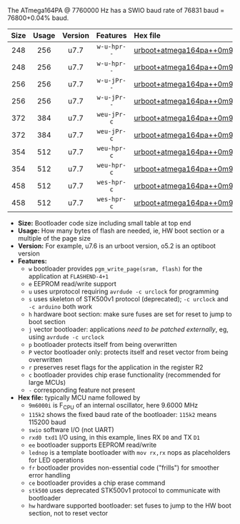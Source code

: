 The ATmega164PA @ 7760000 Hz has a SWIO baud rate of 76831 baud = 76800+0.04% baud.

|Size|Usage|Version|Features|Hex file|
|:-:|:-:|:-:|:-:|:--|
|248|256|u7.7|`w-u-hpr--`|[urboot+atmega164pa++0m9700i++++9k6_swio_rxd0_txd1_lednop_hw.hex](https://raw.githubusercontent.com/stefanrueger/urboot.hex/main/mcus/atmega164pa/internal_oscillator/fint++0m9700_Hz/br++++9k6_bps/urboot+atmega164pa++0m9700i++++9k6_swio_rxd0_txd1_lednop_hw.hex)|
|248|256|u7.7|`w-u-hpr--`|[urboot+atmega164pa++0m9700i++++9k6_swio_rxd2_txd3_lednop_hw.hex](https://raw.githubusercontent.com/stefanrueger/urboot.hex/main/mcus/atmega164pa/internal_oscillator/fint++0m9700_Hz/br++++9k6_bps/urboot+atmega164pa++0m9700i++++9k6_swio_rxd2_txd3_lednop_hw.hex)|
|256|256|u7.7|`w-u-jPr--`|[urboot+atmega164pa++0m9700i++++9k6_swio_rxd0_txd1.hex](https://raw.githubusercontent.com/stefanrueger/urboot.hex/main/mcus/atmega164pa/internal_oscillator/fint++0m9700_Hz/br++++9k6_bps/urboot+atmega164pa++0m9700i++++9k6_swio_rxd0_txd1.hex)|
|256|256|u7.7|`w-u-jPr--`|[urboot+atmega164pa++0m9700i++++9k6_swio_rxd2_txd3.hex](https://raw.githubusercontent.com/stefanrueger/urboot.hex/main/mcus/atmega164pa/internal_oscillator/fint++0m9700_Hz/br++++9k6_bps/urboot+atmega164pa++0m9700i++++9k6_swio_rxd2_txd3.hex)|
|372|384|u7.7|`weu-jPr-c`|[urboot+atmega164pa++0m9700i++++9k6_swio_rxd0_txd1_ee_lednop_fr_ce.hex](https://raw.githubusercontent.com/stefanrueger/urboot.hex/main/mcus/atmega164pa/internal_oscillator/fint++0m9700_Hz/br++++9k6_bps/urboot+atmega164pa++0m9700i++++9k6_swio_rxd0_txd1_ee_lednop_fr_ce.hex)|
|372|384|u7.7|`weu-jPr-c`|[urboot+atmega164pa++0m9700i++++9k6_swio_rxd2_txd3_ee_lednop_fr_ce.hex](https://raw.githubusercontent.com/stefanrueger/urboot.hex/main/mcus/atmega164pa/internal_oscillator/fint++0m9700_Hz/br++++9k6_bps/urboot+atmega164pa++0m9700i++++9k6_swio_rxd2_txd3_ee_lednop_fr_ce.hex)|
|354|512|u7.7|`weu-hpr-c`|[urboot+atmega164pa++0m9700i++++9k6_swio_rxd0_txd1_ee_lednop_fr_ce_hw.hex](https://raw.githubusercontent.com/stefanrueger/urboot.hex/main/mcus/atmega164pa/internal_oscillator/fint++0m9700_Hz/br++++9k6_bps/urboot+atmega164pa++0m9700i++++9k6_swio_rxd0_txd1_ee_lednop_fr_ce_hw.hex)|
|354|512|u7.7|`weu-hpr-c`|[urboot+atmega164pa++0m9700i++++9k6_swio_rxd2_txd3_ee_lednop_fr_ce_hw.hex](https://raw.githubusercontent.com/stefanrueger/urboot.hex/main/mcus/atmega164pa/internal_oscillator/fint++0m9700_Hz/br++++9k6_bps/urboot+atmega164pa++0m9700i++++9k6_swio_rxd2_txd3_ee_lednop_fr_ce_hw.hex)|
|458|512|u7.7|`wes-hpr-c`|[urboot+atmega164pa++0m9700i++++9k6_swio_rxd0_txd1_ee_lednop_fr_ce_stk500_hw.hex](https://raw.githubusercontent.com/stefanrueger/urboot.hex/main/mcus/atmega164pa/internal_oscillator/fint++0m9700_Hz/br++++9k6_bps/urboot+atmega164pa++0m9700i++++9k6_swio_rxd0_txd1_ee_lednop_fr_ce_stk500_hw.hex)|
|458|512|u7.7|`wes-hpr-c`|[urboot+atmega164pa++0m9700i++++9k6_swio_rxd2_txd3_ee_lednop_fr_ce_stk500_hw.hex](https://raw.githubusercontent.com/stefanrueger/urboot.hex/main/mcus/atmega164pa/internal_oscillator/fint++0m9700_Hz/br++++9k6_bps/urboot+atmega164pa++0m9700i++++9k6_swio_rxd2_txd3_ee_lednop_fr_ce_stk500_hw.hex)|

- **Size:** Bootloader code size including small table at top end
- **Usage:** How many bytes of flash are needed, ie, HW boot section or a multiple of the page size
- **Version:** For example, u7.6 is an urboot version, o5.2 is an optiboot version
- **Features:**
  + `w` bootloader provides `pgm_write_page(sram, flash)` for the application at `FLASHEND-4+1`
  + `e` EEPROM read/write support
  + `u` uses urprotocol requiring `avrdude -c urclock` for programming
  + `s` uses skeleton of STK500v1 protocol (deprecated); `-c urclock` and `-c arduino` both work
  + `h` hardware boot section: make sure fuses are set for reset to jump to boot section
  + `j` vector bootloader: applications *need to be patched externally*, eg, using `avrdude -c urclock`
  + `p` bootloader protects itself from being overwritten
  + `P` vector bootloader only: protects itself and reset vector from being overwritten
  + `r` preserves reset flags for the application in the register R2
  + `c` bootloader provides chip erase functionality (recommended for large MCUs)
  + `-` corresponding feature not present
- **Hex file:** typically MCU name followed by
  + `9m6000i` is F<sub>CPU</sub> of an internal oscillator, here 9.6000 MHz
  + `115k2` shows the fixed baud rate of the bootloader: `115k2` means 115200 baud
  + `swio` software I/O (not UART)
  + `rxd0 txd1` I/O using, in this example, lines RX `D0` and TX `D1`
  + `ee` bootloader supports EEPROM read/write
  + `lednop` is a template bootloader with `mov rx,rx` nops as placeholders for LED operations
  + `fr` bootloader provides non-essential code ("frills") for smoother error handling
  + `ce` bootloader provides a chip erase command
  + `stk500` uses deprecated STK500v1 protocol to communicate with bootloader
  + `hw` hardware supported bootloader: set fuses to jump to the HW boot section, not to reset vector
